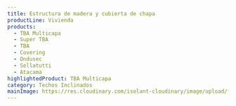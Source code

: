 ```yaml
---
title: Estructura de madera y cubierta de chapa
productLine: Vivienda
products:
  - TBA Multicapa
  - Super TBA
  - TBA
  - Covering
  - Ondusec
  - Sellatutti
  - Atacama
highlightedProduct: TBA Multicapa
category: Techos Inclinados
mainImage: https://res.cloudinary.com/isolant-cloudinary/image/upload/f_auto,q_auto:good/website-2021/solutions/isolant-aislantes-soluciones-vivienda-encabezado.jpg
---
```

